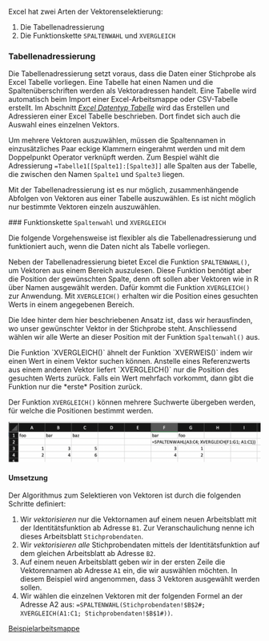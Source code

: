 Excel hat zwei Arten der Vektorenselektierung: 

1. Die Tabellenadressierung
2. Die Funktionskette `SPALTENWAHL` und `XVERGLEICH`

### Tabellenadressierung

Die Tabellenadressierung setzt voraus, dass die Daten einer Stichprobe als Excel Tabelle vorliegen. Eine Tabelle hat einen Namen und die Spaltenüberschriften werden als Vektoradressen handelt. Eine Tabelle wird automatisch beim Import einer Excel-Arbeitsmappe oder CSV-Tabelle erstellt. Im Abschnitt [*Excel Datentyp Tabelle*](https://moodle.zhaw.ch/mod/page/view.php?id=635147) wird das Erstellen und Adressieren einer Excel Tabelle beschrieben. Dort findet sich auch die Auswahl eines einzelnen Vektors. 

Um mehrere Vektoren auszuwählen, müssen die Spaltennamen in einzusätzliches Paar eckige Klammern eingerahmt werden und mit dem Doppelpunkt Operator verknüpft werden. Zum Bespiel wählt die Adressierung `=Tabelle1[[Spalte1]:[Spalte3]]` alle Spalten aus der Tabelle, die zwischen den Namen `Spalte1` und `Spalte3` liegen.  

Mit der Tabellenadressierung ist es nur möglich, zusammenhängende Abfolgen von Vektoren aus einer Tabelle auszuwählen. Es ist nicht möglich nur bestimmte Vektoren einzeln auszuwählen.

### Funktionskette `Spaltenwahl` und `XVERGLEICH`

Die folgende Vorgehensweise ist flexibler als die Tabellenadressierung und funktioniert auch, wenn die Daten nicht als Tabelle vorliegen.

Neben der Tabellenadressierung bietet Excel die Funktion `SPALTENWAHL()`, um Vektoren aus einem Bereich auszulesen. Diese Funktion benötigt aber die Position der gewünschten Spalte, denn oft sollen aber  Vektoren wie in R über Namen ausgewählt werden. Dafür kommt die Funktion `XVERGLEICH()` zur Anwendung. Mit `XVERGLEICH()` erhalten wir die Position eines gesuchten Werts in einem angegebenen Bereich. 

Die Idee hinter dem hier beschriebenen Ansatz ist, dass wir herausfinden, wo unser gewünschter Vektor in der Stichprobe steht. Anschliessend wählen wir alle Werte an dieser Position mit der Funktion `Spaltenwahl()` aus. 

<p class="alert alert-success" markdown="1">
Die Funktion `XVERGLEICH()` ähnelt der Funktion `XVERWEIS()` indem wir einen Wert in einem Vektor suchen können. Anstelle eines Referenzwerts aus einem anderen Vektor liefert `XVERGLEICH()` nur die Position des gesuchten Werts zurück. Falls ein Wert mehrfach vorkommt, dann gibt die Funktion nur die *erste* Position zurück. 
</p>

Der Funktion `XVERGLEICH()` können mehrere Suchwerte übergeben werden, für welche die Positionen bestimmt werden. 

![Beispiel für Vektorenselektion](https://github.com/dxiai/ct-resourcen/raw/main/bilder/gruppieren/Vektorenselektion_Excel.png)


#### Umsetzung

Der Algorithmus zum Selektieren von Vektoren ist durch die folgenden Schritte definiert: 

1. Wir *vektorisieren* nur die Vektornamen auf einem neuen Arbeitsblatt mit der Identitätsfunktion ab Adresse `B1`. Zur Veranschaulichung nenne ich dieses Arbeitsblatt `Stichprobendaten`. 
2. Wir *vektorisieren* *alle* Stichprobendaten mittels der Identitätsfunktion auf dem gleichen Arbeitsblatt ab Adresse `B2`. 
4. Auf einem neuen Arbeitsblatt geben wir in der ersten Zeile die Vektorennamen ab Adresse `A1` ein, die wir auswählen möchten. In diesem Beispiel wird angenommen, dass 3 Vektoren ausgewählt werden sollen.
5. Wir wählen die einzelnen Vektoren mit der folgenden Formel an der Adresse A2 aus: `=SPALTENWAHL(Stichprobendaten!$B$2#; XVERGLEICH(A1:C1; Stichprobendaten!$B$1#))`. 

<a href="https://github.com/dxiai/ct-resourcen/raw/main/beispiele/Beispiel_selektieren.xlsx" class="btn btn-lg btn-primary" download><i class="fa fa-lg fa-download"></i> Beispielarbeitsmappe</a>

